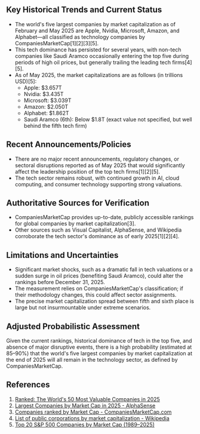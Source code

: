 ## Key Historical Trends and Current Status

- The world's five largest companies by market capitalization as of February and May 2025 are Apple, Nvidia, Microsoft, Amazon, and Alphabet—all classified as technology companies by CompaniesMarketCap[1][2][3][5].
- This tech dominance has persisted for several years, with non-tech companies like Saudi Aramco occasionally entering the top five during periods of high oil prices, but generally trailing the leading tech firms[4][5].
- As of May 2025, the market capitalizations are as follows (in trillions USD)[5]:
  - Apple: $3.657T
  - Nvidia: $3.435T
  - Microsoft: $3.039T
  - Amazon: $2.050T
  - Alphabet: $1.862T
  - Saudi Aramco (6th): Below $1.8T (exact value not specified, but well behind the fifth tech firm)

## Recent Announcements/Policies

- There are no major recent announcements, regulatory changes, or sectoral disruptions reported as of May 2025 that would significantly affect the leadership position of the top tech firms[1][2][5].
- The tech sector remains robust, with continued growth in AI, cloud computing, and consumer technology supporting strong valuations.

## Authoritative Sources for Verification

- CompaniesMarketCap provides up-to-date, publicly accessible rankings for global companies by market capitalization[3].
- Other sources such as Visual Capitalist, AlphaSense, and Wikipedia corroborate the tech sector's dominance as of early 2025[1][2][4].

## Limitations and Uncertainties

- Significant market shocks, such as a dramatic fall in tech valuations or a sudden surge in oil prices (benefiting Saudi Aramco), could alter the rankings before December 31, 2025.
- The measurement relies on CompaniesMarketCap's classification; if their methodology changes, this could affect sector assignments.
- The precise market capitalization spread between fifth and sixth place is large but not insurmountable under extreme scenarios.

## Adjusted Probabilistic Assessment

Given the current rankings, historical dominance of tech in the top five, and absence of major disruptive events, there is a high probability (estimated at 85–90%) that the world's five largest companies by market capitalization at the end of 2025 will all remain in the technology sector, as defined by CompaniesMarketCap.

## References

1. [Ranked: The World's 50 Most Valuable Companies in 2025](https://www.visualcapitalist.com/ranked-the-worlds-50-most-valuable-companies-in-2025/)
2. [Largest Companies by Market Cap in 2025 - AlphaSense](https://www.alpha-sense.com/largest-companies-by-market-cap/)
3. [Companies ranked by Market Cap - CompaniesMarketCap.com](https://companiesmarketcap.com)
4. [List of public corporations by market capitalization - Wikipedia](https://en.wikipedia.org/wiki/List_of_public_corporations_by_market_capitalization)
5. [Top 20 S&P 500 Companies by Market Cap (1989–2025)](https://www.finhacker.cz/top-20-sp-500-companies-by-market-cap/)